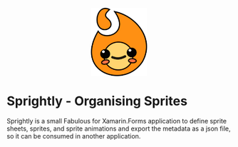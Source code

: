<p align='center'><img align='center' src='https://raw.githubusercontent.com/BeardedPlatypus/Sprightly/master/readme/sprightly_icon.svg' width='25%'></p>

# Sprightly - Organising Sprites

Sprightly is a small Fabulous for Xamarin.Forms application to define sprite
sheets, sprites, and sprite animations and export the metadata as a json file,
so it can be consumed in another application. 
